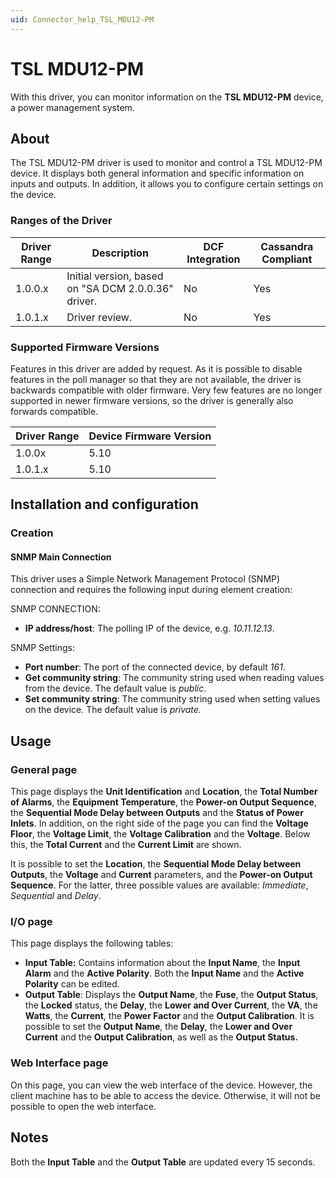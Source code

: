 ```yaml
---
uid: Connector_help_TSL_MDU12-PM
---
```


# TSL MDU12-PM

With this driver, you can monitor information on the **TSL MDU12-PM** device, a power management system.

## About

The TSL MDU12-PM driver is used to monitor and control a TSL MDU12-PM device. It displays both general information and specific information on inputs and outputs. In addition, it allows you to configure certain settings on the device.

### Ranges of the Driver

| **Driver Range** | **Description**                                     | **DCF Integration** | **Cassandra Compliant** |
|------------------|-----------------------------------------------------|---------------------|-------------------------|
| 1.0.0.x          | Initial version, based on "SA DCM 2.0.0.36" driver. | No                  | Yes                     |
| 1.0.1.x          | Driver review.                                      | No                  | Yes                     |

### Supported Firmware Versions

Features in this driver are added by request. As it is possible to disable features in the poll manager so that they are not available, the driver is backwards compatible with older firmware. Very few features are no longer supported in newer firmware versions, so the driver is generally also forwards compatible.

| **Driver Range** | **Device Firmware Version** |
|------------------|-----------------------------|
| 1.0.0x           | 5.10                        |
| 1.0.1.x          | 5.10                        |

## Installation and configuration

### Creation

#### SNMP Main Connection

This driver uses a Simple Network Management Protocol (SNMP) connection and requires the following input during element creation:

SNMP CONNECTION:

- **IP address/host**: The polling IP of the device, e.g. *10.11.12.13*.

SNMP Settings:

- **Port number**: The port of the connected device, by default *161*.
- **Get community string**: The community string used when reading values from the device. The default value is *public*.
- **Set community string**: The community string used when setting values on the device. The default value is *private.*

## Usage

### General page

This page displays the **Unit Identification** and **Location**, the **Total Number of Alarms**, the **Equipment Temperature**, the **Power-on Output Sequence**, the **Sequential Mode Delay between Outputs** and the **Status of Power Inlets**.
In addition, on the right side of the page you can find the **Voltage Floor**, the **Voltage Limit**, the **Voltage Calibration** and the **Voltage**. Below this, the **Total Current** and the **Current Limit** are shown.

It is possible to set the **Location**, the **Sequential Mode Delay between Outputs**, the **Voltage** and **Current** parameters, and the **Power-on Output Sequence**.
For the latter, three possible values are available: *Immediate*, *Sequential* and *Delay*.

### I/O page

This page displays the following tables:

- **Input Table:** Contains information about the **Input Name**, the **Input Alarm** and the **Active Polarity**. Both the **Input Name** and the **Active Polarity** can be edited.
- **Output Table**: Displays the **Output Name**, the **Fuse**, the **Output Status**, the **Locked** status, the **Delay**, the **Lower and Over Current**, the **VA**, the **Watts**, the **Current**, the **Power Factor** and the **Output Calibration**.
  It is possible to set the **Output Name**, the **Delay**, the **Lower and Over Current** and the **Output Calibration**, as well as the **Output Status.**

### Web Interface page

On this page, you can view the web interface of the device. However, the client machine has to be able to access the device. Otherwise, it will not be possible to open the web interface.

## Notes

Both the **Input Table** and the **Output Table** are updated every 15 seconds.
